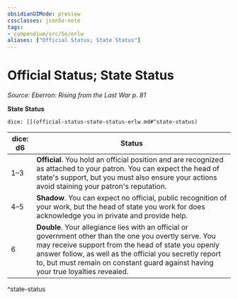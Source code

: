```yaml
---
obsidianUIMode: preview
cssclasses: json5e-note
tags:
- compendium/src/5e/erlw
aliases: ["Official Status; State Status"]
---
```

# Official Status; State Status
*Source: Eberron: Rising from the Last War p. 81* 

**State Status**

`dice: [](official-status-state-status-erlw.md#^state-status)`

| dice: d6 | Status |
|----------|--------|
| 1–3 | **Official**. You hold an official position and are recognized as attached to your patron. You can expect the head of state's support, but you must also ensure your actions avoid staining your patron's reputation. |
| 4–5 | **Shadow**. You can expect no official, public recognition of your work, but the head of state you work for does acknowledge you in private and provide help. |
| 6 | **Double**. Your allegiance lies with an official or government other than the one you overtly serve. You may receive support from the head of state you openly answer follow, as well as the official you secretly report to, but must remain on constant guard against having your true loyalties revealed. |
^state-status